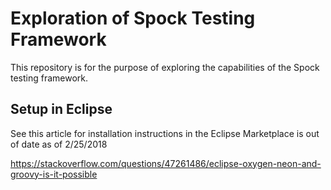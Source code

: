 # Exploration of Spock Testing Framework

This repository is for the purpose of exploring the capabilities of the Spock testing framework.

## Setup in Eclipse

See this article for installation instructions in the Eclipse Marketplace is out of date as of 2/25/2018

https://stackoverflow.com/questions/47261486/eclipse-oxygen-neon-and-groovy-is-it-possible